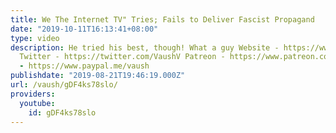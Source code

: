 ```yaml
---
title: We The Internet TV" Tries; Fails to Deliver Fascist Propagand
date: "2019-10-11T16:13:41+08:00"
type: video
description: He tried his best, though! What a guy Website - https://www.vaush.gg/
  Twitter - https://twitter.com/VaushV Patreon - https://www.patreon.com/vaush Donate
  - https://www.paypal.me/vaush
publishdate: "2019-08-21T19:46:19.000Z"
url: /vaush/gDF4ks78slo/
providers:
  youtube:
    id: gDF4ks78slo
---
```

